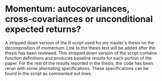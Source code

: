 # Momentum: autocovariances, cross-covariances or unconditional expected returns?

A stripped down version of the R script used for my master's thesis on the decomposition of momentum. Link to the thesis text will be added after the thesis has been reviewed. This stripped down version of the script contains function definitions and produces baseline results for each portion of the paper.
For the rest of the results reported in the thesis, the code has been rerun with some alternating specifications. These specifications can be found in the script as commented out lines.
